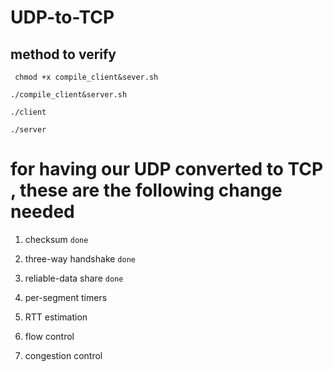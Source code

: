 # UDP-to-TCP

## method to verify
``` chmod +x compile_client&sever.sh```

```./compile_client&server.sh```

```./client```

```./server```



# for having our UDP converted to TCP , these are the following change needed

1. checksum `done`

2. three-way handshake `done`

3. reliable-data share `done`

4. per-segment timers

5. RTT estimation 

6. flow control 

7. congestion control